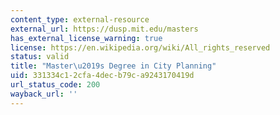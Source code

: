 ```yaml
---
content_type: external-resource
external_url: https://dusp.mit.edu/masters
has_external_license_warning: true
license: https://en.wikipedia.org/wiki/All_rights_reserved
status: valid
title: "Master\u2019s Degree in City Planning"
uid: 331334c1-2cfa-4dec-b79c-a9243170419d
url_status_code: 200
wayback_url: ''
---
```

